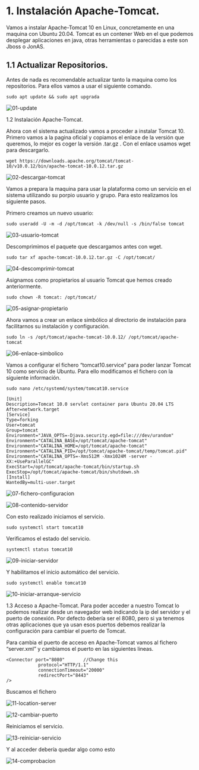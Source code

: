 # 1. Instalación Apache-Tomcat.
Vamos a instalar Apache-Tomcat 10 en Linux, concretamente en una maquina con Ubuntu 20.04. Tomcat es un contener Web en el que podemos desplegar aplicaciones en java, otras herramientas o parecidas a este son Jboss o JonAS.

## 1.1 Actualizar Repositorios.
Antes de nada es recomendable actualizar tanto la maquina como los repositorios. Para ellos vamos a usar el siguiente comando.
```
sudo apt update && sudo apt upgrada
```

![01-update](capturas/01-update.png)


1.2 Instalación Apache-Tomcat.

Ahora con el sistema actualizado vamos a proceder a instalar Tomcat 10. Primero vamos a la pagina oficial y copiamos el enlace de la versión que queremos, lo mejor es coger la versión .tar.gz .
Con el enlace usamos wget para descargarlo.
```
wget https://downloads.apache.org/tomcat/tomcat-10/v10.0.12/bin/apache-tomcat-10.0.12.tar.gz
```

![02-descargar-tomcat](capturas/02-descargar-tomcat.png)

Vamos a prepara la maquina para usar la plataforma como un servicio en el sistema utilizando su porpio usuario y grupo. Para esto realizamos los siguiente pasos.

Primero creamos un nuevo usuario:
```
sudo useradd -U -m -d /opt/tomcat -k /dev/null -s /bin/false tomcat
```

![03-usuario-tomcat](capturas/03-usuario-tomcat.png)

Descomprimimos el paquete que descargamos antes con wget.
```
sudo tar xf apache-tomcat-10.0.12.tar.gz -C /opt/tomcat/
```

![04-descomprimir-tomcat](capturas/04-descomprimir-tomcat.png)

Asignamos como propietarios al usuario Tomcat que hemos creado anteriormente.
```
sudo chown -R tomcat: /opt/tomcat/
```

![05-asignar-propietario](capturas/05-asignar-propietario.png)


Ahora vamos a crear un enlace simbólico al directorio de instalación para facilitarnos su instalación y configuración.
```
sudo ln -s /opt/tomcat/apache-tomcat-10.0.12/ /opt/tomcat/apache-tomcat
```

![06-enlace-simbolico](capturas/06-enlace-simbolico.png)


Vamos a configurar el fichero “tomcat10.service” para poder lanzar Tomcat 10 como servicio de Ubuntu. Para ello modificamos el fichero con la siguiente información.
```
sudo nano /etc/systemd/system/tomcat10.service
```

```
[Unit]
Description=Tomcat 10.0 servlet container para Ubuntu 20.04 LTS
After=network.target
[Service]
Type=forking
User=tomcat
Group=tomcat
Environment="JAVA_OPTS=-Djava.security.egd=file:///dev/urandom"
Environment="CATALINA_BASE=/opt/tomcat/apache-tomcat"
Environment="CATALINA_HOME=/opt/tomcat/apache-tomcat"
Environment="CATALINA_PID=/opt/tomcat/apache-tomcat/temp/tomcat.pid"
Environment="CATALINA_OPTS=-Xms512M -Xmx1024M -server -XX:+UseParallelGC"
ExecStart=/opt/tomcat/apache-tomcat/bin/startup.sh
ExecStop=/opt/tomcat/apache-tomcat/bin/shutdown.sh
[Install]
WantedBy=multi-user.target
```

![07-fichero-configuracion](capturas/07-fichero-configuracion.png)

![08-contenido-servidor](capturas/08-contenido-servidor.png)

Con esto realizado iniciamos el servicio.
```
sudo systemctl start tomcat10
```

Verificamos el estado del servicio.
```
systemctl status tomcat10
```

![09-iniciar-servidor](capturas/09-iniciar-servidor.png)


Y habilitamos el inicio automático del servicio.
```
sudo systemctl enable tomcat10
```


![10-iniciar-arranque-servicio](capturas/10-iniciar-arranque-servicio.png)


1.3 Acceso a Apache-Tomcat.
Para poder acceder a nuestro Tomcat lo podemos realizar desde un navegador web indicando la ip del servidor y el puerto de conexión. Por defecto debería ser el 8080, pero si ya tenemos otras aplicaciones que ya usan esos puertos debemos realizar la configuración para cambiar el puerto de Tomcat.

Para cambia el puerto de acceso en Apache-Tomcat vamos al fichero “server.xml” y cambiamos el puerto en las siguientes lineas.
```
<Connector port="8080"       //Change this
            protocol="HTTP/1.1"
            connectionTimeout="20000"
            redirectPort="8443"
/>
```
Buscamos el fichero

![11-location-server](capturas/11-location-server.png)

![12-cambiar-puerto](capturas/12-cambiar-puerto.png)


Reiniciamos el servicio.

![13-reiniciar-servicio](capturas/13-reiniciar-servicio.png)

Y al acceder debería quedar algo como esto

![14-comprobacion](capturas/14-comprobacion.png)